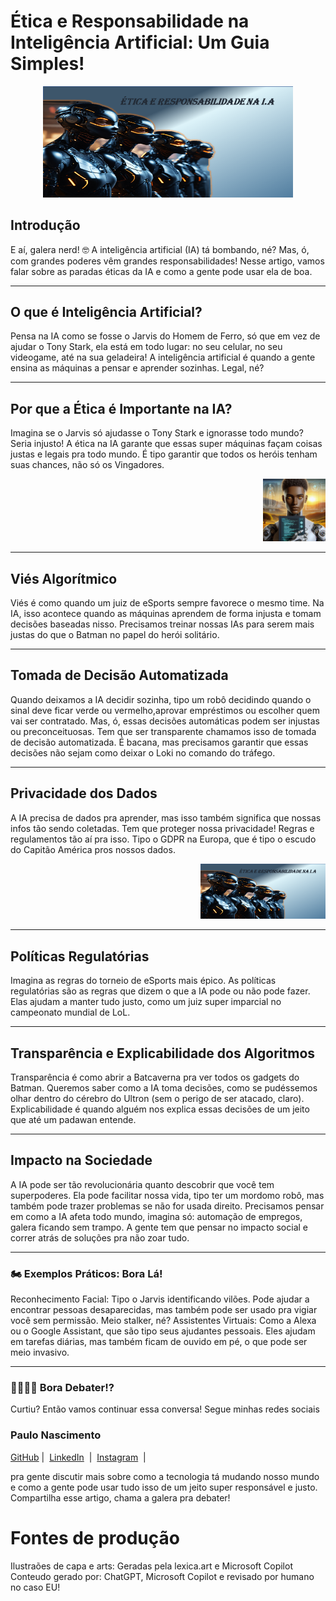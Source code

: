 # Ética e Responsabilidade na Inteligência Artificial: Um Guia Simples!

<p align="center">
  <img 
    src="Assets/Capa.png"
    width="400"  
  />
</p>

## Introdução

E aí, galera nerd! 🤓 A inteligência artificial (IA) tá bombando, né? Mas, ó, com grandes poderes vêm grandes responsabilidades! Nesse artigo,
 vamos falar sobre as paradas éticas da IA e como a gente pode usar ela de boa.

--------------------

## O que é Inteligência Artificial?

Pensa na IA como se fosse o Jarvis do Homem de Ferro, só que em vez de ajudar o Tony Stark, ela está em todo lugar: no seu celular, no seu videogame,
 até na sua geladeira! A inteligência artificial é quando a gente ensina as máquinas a pensar e aprender sozinhas. Legal, né?

----------------------

 ## Por que a Ética é Importante na IA?                     
 
Imagina se o Jarvis só ajudasse o Tony Stark e ignorasse todo mundo? Seria injusto! A ética na IA garante que essas super máquinas façam coisas justas e legais pra todo mundo. É tipo garantir que todos os heróis tenham suas chances, não só os Vingadores. 
<p align="right"> <img  src="Assets/Eu robô.jpg"width="100"/></p>

---------------------

 ## Viés Algorítmico

 Viés é como quando um juiz de eSports sempre favorece o mesmo time. Na IA, isso acontece quando as máquinas aprendem de forma injusta e
  tomam decisões baseadas nisso. Precisamos treinar nossas IAs para serem mais justas do que o Batman no papel do herói solitário.

--------------------

 ## Tomada de Decisão Automatizada

Quando deixamos a IA decidir sozinha, tipo um robô decidindo quando o sinal deve ficar verde ou vermelho,aprovar empréstimos ou
 escolher quem vai ser contratado. Mas, ó, essas decisões automáticas podem ser injustas ou preconceituosas. Tem que ser transparente
 chamamos isso de tomada de decisão automatizada. É bacana, mas precisamos garantir que essas decisões não sejam como deixar o Loki no comando do tráfego.

--------------------

## Privacidade dos Dados

 A IA precisa de dados pra aprender, mas isso também significa que nossas infos tão sendo coletadas. Tem que proteger nossa privacidade!
  Regras e regulamentos tão aí pra isso. Tipo o GDPR na Europa, que é tipo o escudo do Capitão América pros nossos dados.
<p align="right"><img src="Assets/Capa.png"width="200"/></p>

--------------------

##  Políticas Regulatórias
  
  Imagina as regras do torneio de eSports mais épico. As políticas regulatórias são as regras que dizem o que a IA pode ou não pode fazer.
  Elas ajudam a manter tudo justo, como um juiz super imparcial no campeonato mundial de LoL.

--------------------

##  Transparência e Explicabilidade dos Algoritmos

Transparência é como abrir a Batcaverna pra ver todos os gadgets do Batman. Queremos saber como a IA toma decisões,
como se pudéssemos olhar dentro do cérebro do Ultron (sem o perigo de ser atacado, claro).
Explicabilidade é quando alguém nos explica essas decisões de um jeito que até um padawan entende.

-------------------

## Impacto na Sociedade

A IA pode ser tão revolucionária quanto descobrir que você tem superpoderes. Ela pode facilitar nossa vida, tipo ter um mordomo robô,
mas também pode trazer problemas se não for usada direito. Precisamos pensar em como a IA afeta todo mundo, imagina só: automação de empregos,
galera ficando sem trampo. A gente tem que pensar no impacto social e correr atrás de soluções pra não zoar tudo.

-------------------

### 🏍 Exemplos Práticos: Bora Lá!

Reconhecimento Facial: Tipo o Jarvis identificando vilões. Pode ajudar a encontrar pessoas desaparecidas,
mas também pode ser usado pra vigiar você sem permissão. Meio stalker, né?
Assistentes Virtuais: Como a Alexa ou o Google Assistant, que são tipo seus ajudantes pessoais. Eles ajudam em tarefas diárias,
mas também ficam de ouvido em pé, o que pode ser meio invasivo.

------------------

### 💁‍♂️🤦‍♂️ Bora Debater!?

Curtiu? Então vamos continuar essa conversa! Segue minhas redes sociais <br/>
 ###  <p>Paulo Nascimento <p/>

   <a href="https://github.com/Palex85">
    GitHub</a>&nbsp;|&nbsp;
    <a href="www.linkedin.com/in/paulo-nascimento-7147408b/
">LinkedIn</a>
&nbsp;|&nbsp;
<a href="https://www.instagram.com/p.a_nasci/">
    Instagram</a>
&nbsp;|&nbsp;</p>
     
 pra gente discutir mais sobre como a tecnologia tá mudando nosso mundo
e como a gente pode usar tudo isso de um jeito super responsável e justo.
Compartilha esse artigo, chama a galera pra debater!

# Fontes de produção

Ilustraões de capa e arts: Geradas pela lexica.art e Microsoft Copilot <br/>
Conteudo gerado por: ChatGPT, Microsoft Copilot e revisado por humano no caso EU!
